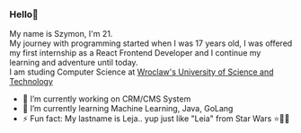 ### Hello👋

My name is Szymon, I'm 21.<br/>
My journey with programming started when I was 17 years old, I was offered my first internship as a React Frontend Developer and I continue my learning and adventure until today.
<br/>
I am studing Computer Science at [Wroclaw's University of Science and Technology](https://pwr.edu.pl/)
<br/>

- 🔭 I’m currently working on CRM/CMS System
- 🌱 I’m currently learning Machine Learning, Java, GoLang
- ⚡ Fun fact: My lastname is Leja.. yup just like "Leia" from Star Wars ⭐🔫👸
